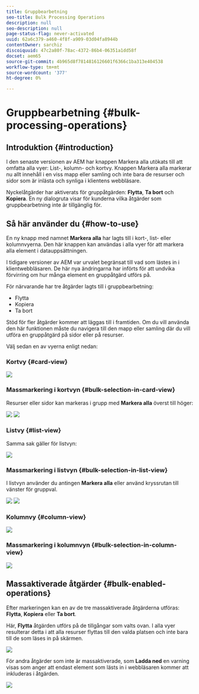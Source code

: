 ```yaml
---
title: Gruppbearbetning
seo-title: Bulk Processing Operations
description: null
seo-description: null
page-status-flag: never-activated
uuid: 62a6c379-a460-4f8f-a909-03d04fa8944b
contentOwner: sarchiz
discoiquuid: 47c2a80f-78ac-4372-86b4-06351a1dd58f
docset: aem65
source-git-commit: 4b965d8f7814816126601f6366c1ba313e404538
workflow-type: tm+mt
source-wordcount: '377'
ht-degree: 0%

---
```



# Gruppbearbetning {#bulk-processing-operations}

## Introduktion {#introduction}

I den senaste versionen av AEM har knappen Markera alla utökats till att omfatta alla vyer: List-, kolumn- och kortvy. Knappen Markera alla markerar nu allt innehåll i en viss mapp eller samling och inte bara de resurser och sidor som är inlästa och synliga i klientens webbläsare.

Nyckelåtgärder har aktiverats för gruppåtgärden: **Flytta**, **Ta bort** och **Kopiera**. En ny dialogruta visar för kunderna vilka åtgärder som gruppbearbetning inte är tillgänglig för.

## Så här använder du {#how-to-use}

En ny knapp med namnet **Markera alla** har lagts till i kort-, list- eller kolumnvyerna. Den här knappen kan användas i alla vyer för att markera alla element i datauppsättningen.

I tidigare versioner av AEM var urvalet begränsat till vad som lästes in i klientwebbläsaren. De här nya ändringarna har införts för att undvika förvirring om hur många element en gruppåtgärd utförs på.

För närvarande har tre åtgärder lagts till i gruppbearbetning:

* Flytta
* Kopiera
* Ta bort

Stöd för fler åtgärder kommer att läggas till i framtiden.
Om du vill använda den här funktionen måste du navigera till den mapp eller samling där du vill utföra en gruppåtgärd på sidor eller på resurser.

Välj sedan en av vyerna enligt nedan:

### Kortvy {#card-view}

![](assets/unu.png)

### Massmarkering i kortvyn {#bulk-selection-in-card-view}

Resurser eller sidor kan markeras i grupp med **Markera alla** överst till höger:

![](assets/doi.png) ![](assets/trei.png)

### Listvy {#list-view}

Samma sak gäller för listvyn:

![](assets/patru_modified.png)

### Massmarkering i listvyn {#bulk-selection-in-list-view}

I listvyn använder du antingen **Markera alla** eller använd kryssrutan till vänster för gruppval.

![](assets/cinci.png) ![](assets/sase.png)

### Kolumnvy {#column-view}

![](assets/sapte.png)

### Massmarkering i kolumnvyn {#bulk-selection-in-column-view}

![](assets/opt.png)

## Massaktiverade åtgärder {#bulk-enabled-operations}

Efter markeringen kan en av de tre massaktiverade åtgärderna utföras: **Flytta**, **Kopiera** eller **Ta bort**.

Här, **Flytta** åtgärden utförs på de tillgångar som valts ovan. I alla vyer resulterar detta i att alla resurser flyttas till den valda platsen och inte bara till de som läses in på skärmen.

![](assets/noua.png)

För andra åtgärder som inte är massaktiverade, som **Ladda ned** en varning visas som anger att endast element som lästs in i webbläsaren kommer att inkluderas i åtgärden.

![](assets/zece.png)

